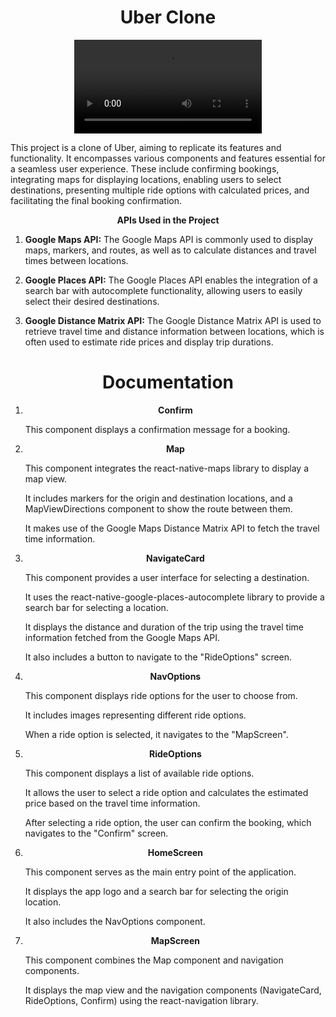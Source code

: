 <h1 align="center">Uber Clone</h1>
<div align="center">
  <video src="https://github.com/tejaspundlik/UberClone/assets/101443790/47dca849-1743-486f-9618-6ed2422f893e" />
</div>
<p>This project is a clone of Uber, aiming to replicate its features and functionality. It encompasses various components and features essential for a seamless user experience. These include confirming bookings, integrating maps for displaying locations, enabling users to select destinations, presenting multiple ride options with calculated prices, and facilitating the final booking confirmation. </p>
<p align="center"><strong>APIs Used in the Project</strong></p>
<ol>
  <li>
    <p><strong>Google Maps API:</strong> The Google Maps API is commonly used to display maps, markers, and routes, as well as to calculate distances and travel times between locations.</p>
  </li>
  <li>
    <p><strong>Google Places API:</strong> The Google Places API enables the integration of a search bar with autocomplete functionality, allowing users to easily select their desired destinations.</p>
  </li>
  <li>
    <p><strong>Google Distance Matrix API:</strong> The Google Distance Matrix API is used to retrieve travel time and distance information between locations, which is often used to estimate ride prices and display trip durations.</p>
  </li>
</ol>

<h1 align="center">Documentation</h1>
<ol>
		<li>
			<p align="center"><strong>Confirm</strong></p>
			<p>This component displays a confirmation message for a booking.</p>
		</li>
		<li>
			<p align="center"><strong>Map</strong></p>
			<p>This component integrates the react-native-maps library to display a map view.</p>
			<p>It includes markers for the origin and destination locations, and a MapViewDirections component to show the route between them.</p>
			<p>It makes use of the Google Maps Distance Matrix API to fetch the travel time information.</p>
		</li>
		<li>
			<p align="center"><strong>NavigateCard</strong></p>
			<p>This component provides a user interface for selecting a destination.</p>
			<p>It uses the react-native-google-places-autocomplete library to provide a search bar for selecting a location.</p>
			<p>It displays the distance and duration of the trip using the travel time information fetched from the Google Maps API.</p>
			<p>It also includes a button to navigate to the "RideOptions" screen.</p>
		</li>
		<li>
			<p align="center"><strong>NavOptions</strong></p>
			<p>This component displays ride options for the user to choose from.</p>
			<p>It includes images representing different ride options.</p>
			<p>When a ride option is selected, it navigates to the "MapScreen".</p>
		</li>
		<li>
			<p align="center"><strong>RideOptions</strong></p>
			<p>This component displays a list of available ride options.</p>
			<p>It allows the user to select a ride option and calculates the estimated price based on the travel time information.</p>
			<p>After selecting a ride option, the user can confirm the booking, which navigates to the "Confirm" screen.</p>
		</li>
		<li>
			<p align="center"><strong>HomeScreen</strong></p>
			<p>This component serves as the main entry point of the application.</p>
			<p>It displays the app logo and a search bar for selecting the origin location.</p>
			<p>It also includes the NavOptions component.</p>
		</li>
		<li>
			<p align="center"><strong>MapScreen</strong></p>
			<p>This component combines the Map component and navigation components.</p>
			<p>It displays the map view and the navigation components (NavigateCard, RideOptions, Confirm) using the react-navigation library.</p>
		</li>
	</ol>
